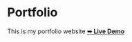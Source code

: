 # Portfolio
This is my portfolio website
<a href="portfolio-five-mauve-90.vercel.app"><strong>➥ Live Demo</strong></a>
